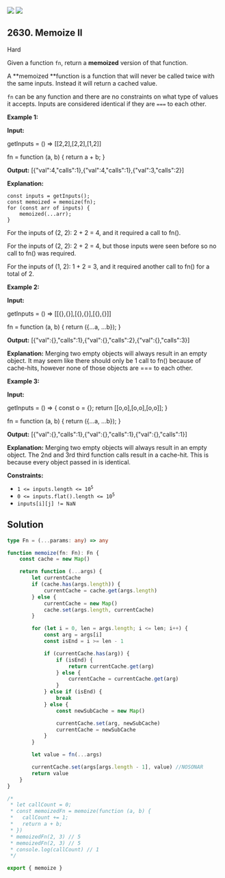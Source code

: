 [![](https://img.shields.io/github/stars/javadev/LeetCode-in-Java?label=Stars&style=flat-square)](https://github.com/javadev/LeetCode-in-Java)
[![](https://img.shields.io/github/forks/javadev/LeetCode-in-Java?label=Fork%20me%20on%20GitHub%20&style=flat-square)](https://github.com/javadev/LeetCode-in-Java/fork)

## 2630\. Memoize II

Hard

Given a function `fn`, return a **memoized** version of that function.

A **memoized **function is a function that will never be called twice with the same inputs. Instead it will return a cached value.

`fn` can be any function and there are no constraints on what type of values it accepts. Inputs are considered identical if they are `===` to each other.

**Example 1:**

**Input:** 

getInputs = () => [[2,2],[2,2],[1,2]] 

fn = function (a, b) { return a + b; }

**Output:** [{"val":4,"calls":1},{"val":4,"calls":1},{"val":3,"calls":2}]

**Explanation:** 

    const inputs = getInputs(); 
    const memoized = memoize(fn); 
    for (const arr of inputs) { 
        memoized(...arr); 
    } 

For the inputs of (2, 2): 2 + 2 = 4, and it required a call to fn(). 

For the inputs of (2, 2): 2 + 2 = 4, but those inputs were seen before so no call to fn() was required. 

For the inputs of (1, 2): 1 + 2 = 3, and it required another call to fn() for a total of 2.

**Example 2:**

**Input:** 

getInputs = () => [[{},{}],[{},{}],[{},{}]] 

fn = function (a, b) { return ({...a, ...b}); }

**Output:** [{"val":{},"calls":1},{"val":{},"calls":2},{"val":{},"calls":3}]

**Explanation:** Merging two empty objects will always result in an empty object. It may seem like there should only be 1 call to fn() because of cache-hits, however none of those objects are === to each other.

**Example 3:**

**Input:** 

getInputs = () => { const o = {}; return [[o,o],[o,o],[o,o]]; } 

fn = function (a, b) { return ({...a, ...b}); }

**Output:** [{"val":{},"calls":1},{"val":{},"calls":1},{"val":{},"calls":1}]

**Explanation:** Merging two empty objects will always result in an empty object. The 2nd and 3rd third function calls result in a cache-hit. This is because every object passed in is identical.

**Constraints:**

*   <code>1 <= inputs.length <= 10<sup>5</sup></code>
*   <code>0 <= inputs.flat().length <= 10<sup>5</sup></code>
*   `inputs[i][j] != NaN`

## Solution

```typescript
type Fn = (...params: any) => any

function memoize(fn: Fn): Fn {
    const cache = new Map()

    return function (...args) {
        let currentCache
        if (cache.has(args.length)) {
            currentCache = cache.get(args.length)
        } else {
            currentCache = new Map()
            cache.set(args.length, currentCache)
        }

        for (let i = 0, len = args.length; i <= len; i++) {
            const arg = args[i]
            const isEnd = i >= len - 1

            if (currentCache.has(arg)) {
                if (isEnd) {
                    return currentCache.get(arg)
                } else {
                    currentCache = currentCache.get(arg)
                }
            } else if (isEnd) {
                break
            } else {
                const newSubCache = new Map()

                currentCache.set(arg, newSubCache)
                currentCache = newSubCache
            }
        }

        let value = fn(...args)

        currentCache.set(args[args.length - 1], value) //NOSONAR
        return value
    }
}

/*
 * let callCount = 0;
 * const memoizedFn = memoize(function (a, b) {
 *	 callCount += 1;
 *   return a + b;
 * })
 * memoizedFn(2, 3) // 5
 * memoizedFn(2, 3) // 5
 * console.log(callCount) // 1
 */

export { memoize }
```
